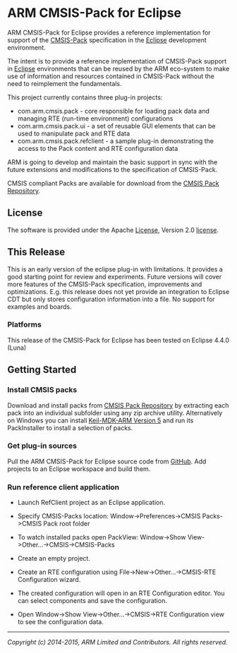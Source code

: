 ARM CMSIS-Pack for Eclipse
==========================

ARM CMSIS-Pack for Eclipse provides a reference implementation for support
of the [CMSIS-Pack] specification in the [Eclipse] development environment.

The intent is to provide a reference implementation of CMSIS-Pack support in [Eclipse] environments
that can be reused by the ARM eco-system to make use of information and resources contained in CMSIS-Pack
without the need to reimplement the fundamentals.

This project currently contains three plug-in projects:
* com.arm.cmsis.pack 	- core responsible for loading pack data and managing RTE (run-time environment) configurations
* com.arm.cmsis.pack.ui - a set of reusable GUI elements that can be used to manipulate pack and RTE data
* com.arm.cmsis.pack.refclient - a sample plug-in demonstrating the access to the Pack content and RTE configuration data

ARM is going to develop and maintain the basic support in sync with the future extensions and modifications to the specification of CMSIS-Pack.

CMSIS compliant Packs are available for download from the [CMSIS Pack Repository].

License
-------

The software is provided under the Apache [License], Version 2.0 [license]. 


This Release
------------
This is an early version of the eclipse plug-in with limitations.
It provides a good starting point for review and experiments. Future versions will
cover more features of the CMSIS-Pack specification, improvements and optimizations.
E.g. this release does not yet provide an integration to Eclipse CDT but only 
stores configuration information into a file. No support for examples and boards.


### Platforms
This release of the CMSIS-Pack for Eclipse has been tested on Eclipse 4.4.0 (Luna)

Getting Started
---------------

### Install CMSIS packs

Download and install packs from [CMSIS Pack Repository] by extracting each pack into an individual subfolder using 
any zip archive utility.
Alternatively on Windows you can install [Keil-MDK-ARM Version 5] and run its PackInstaller to install a selection of packs.

### Get plug-in sources 
Pull the ARM CMSIS-Pack for Eclipse source code from [GitHub].
Add projects to an Eclipse workspace and build them.

### Run reference client application
* Launch RefClient project as an Eclipse application.

* Specify CMSIS-Packs location: Window->Preferences->CMSIS Packs->CMSIS Pack root folder

* To watch installed packs open PackView: Window->Show View->Other...->CMSIS->CMSIS-Packs

* Create an empty project.

* Create an RTE configuration using File->New->Other...->CMSIS-RTE Configuration wizard.
 
* The created configuration will open in an RTE Configuration editor.
  You can select components and save the configuration.

* Open Window->Show View->Other...->CMSIS->RTE Configuration view to see the configuration data.


- - - - - - - - - - - - - - - - - - - - - - - - - -

_Copyright (c) 2014-2015, ARM Limited and Contributors. All rights reserved._


[License]:              ./license.md "Apache License for CMSIS-Pack for Eclipse"
[GitHub]:				           https://www.github.com/ARM-software/cmsis-pack-eclipse

[CMSIS-Pack]:		         http://www.keil.com/pack/doc/CMSIS/Pack/html/index.html
[CMSIS Pack Repository]:		http://www.keil.com/dd2/Pack/
[Keil-MDK-ARM Version 5]: http://www2.keil.com/mdk5/install
[Eclipse]:                http://www.eclipse.org

